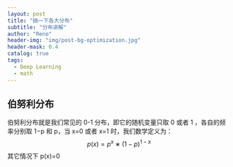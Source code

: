 ```yaml
---
layout: post
title: "搞一下各大分布"
subtitle: "分布讲解"
author: "Reno"
header-img: "img/post-bg-optimization.jpg"
header-mask: 0.4
catalog: true
tags:
  - Deep Learning
  - math
---
```


## 伯努利分布

伯努利分布就是我们常见的 0-1 分布，即它的随机变量只取 0 或者 1 ，各自的频率分别取 1−p 和 p，当 x=0 或者 x=1 时，我们数学定义为： 
$$
p(x)=p^x∗(1−p)^{1−x}
$$
其它情况下 p(x)=0

